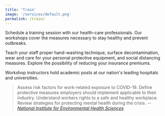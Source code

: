 ```yaml
---
title: 'Train'
image: '/services/default.png'
permalink: /train/
---
```


Schedule a training session with our health-care professionals. Our workshops cover the
measures necessary to stay healthy and prevent outbreaks.

Teach your staff proper hand-washing technique, surface decontamination, wear and care for your
personal protective equipment, and social distancing measures. Explore the possibility of
reducing your insurance premiums.

Workshop instructors hold academic posts at our nation's leading hospitals and universities.

> Assess risk factors for work-related exposure to COVID-19. Define protective measures
employers should implement applicable to their industry.  Understand workers rights to a safe
and healthy workplace.  Review strategies for protecting mental health during the crisis. --
[*National Institute for Environmental Health Sciences*][1]

[1]: https://tools.niehs.nih.gov/wetp/covid19worker/
